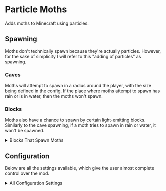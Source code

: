 # Particle Moths

Adds moths to Minecraft using particles.

## Spawning
Moths don't technically spawn because they're actually particles. However, for the sake of simplicity I will refer to this "adding of particles" as spawning.

### Caves
Moths will attempt to spawn in a radius around the player, with the size being defined in the config. If the place where moths attempt to spawn has rain or is in water, then the moths won't spawn.

### Blocks
Moths also have a chance to spawn by certain light-emitting blocks. Similarly to the cave spawning, if a moth tries to spawn in rain or water, it won't be spawned.

<details>
<summary>Blocks That Spawn Moths</summary>

* Regular Torches (Includes soul torches)
* Lanterns
* **Spawn Moths When Lit**
  * Redstone Torches
  * Redstone Lamps
  * Candles
</details>

## Configuration

Below are all the settings available, which give the user almost complete control over the mod.

<details>
<summary>All Configuration Settings</summary>

* Spawn Moths
* Glowing Moths
* Specific Velocities - If true, the speed of the Moths will be calculated individually on each axis.
* (X, Y, Z) Velocity - The speed moths will travel at on each axis.
* Moth Count
* Spawn Probability - The chance that a moth will spawn.
* (X, Y, Z) Spawn Distance - The uppermost distance moths can spawn from the player.
* (Negative & Positive) Height Limit - The lowermost and uppermost that moths can spawn.
* Spawn By Blocks
* Block Spawn Probability
* (X, Y, Z) Block Spawn Distance - The uppermost distance that moths can spawn from blocks.
* [Toggles for the blocks that moths can spawn at. (List seen above.)]
</details>